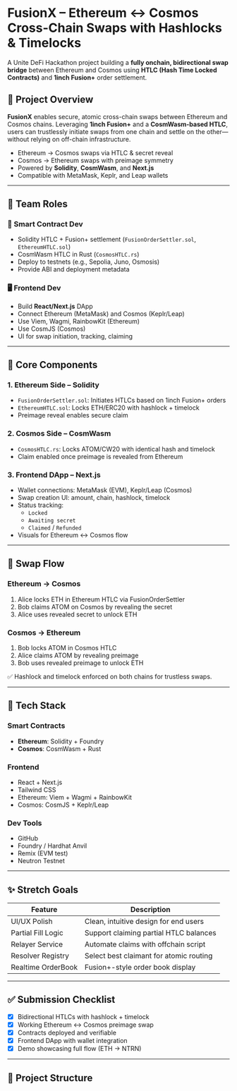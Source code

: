 # FusionX – Ethereum ↔ Cosmos Cross-Chain Swaps with Hashlocks & Timelocks

A Unite DeFi Hackathon project building a **fully onchain, bidirectional swap bridge** between Ethereum and Cosmos using **HTLC (Hash Time Locked Contracts)** and **1inch Fusion+** order settlement.

## 🌉 Project Overview

**FusionX** enables secure, atomic cross-chain swaps between Ethereum and Cosmos chains. Leveraging **1inch Fusion+** and a **CosmWasm-based HTLC**, users can trustlessly initiate swaps from one chain and settle on the other—without relying on off-chain infrastructure.

- Ethereum → Cosmos swaps via HTLC & secret reveal
- Cosmos → Ethereum swaps with preimage symmetry
- Powered by **Solidity**, **CosmWasm**, and **Next.js**
- Compatible with MetaMask, Keplr, and Leap wallets

---

## 👥 Team Roles

### 🔐 Smart Contract Dev
- Solidity HTLC + Fusion+ settlement (`FusionOrderSettler.sol`, `EthereumHTLC.sol`)
- CosmWasm HTLC in Rust (`CosmosHTLC.rs`)
- Deploy to testnets (e.g., Sepolia, Juno, Osmosis)
- Provide ABI and deployment metadata

### 🖥 Frontend Dev
- Build **React/Next.js** DApp
- Connect Ethereum (MetaMask) and Cosmos (Keplr/Leap)
- Use Viem, Wagmi, RainbowKit (Ethereum)
- Use CosmJS (Cosmos)
- UI for swap initiation, tracking, claiming

---

## 🔧 Core Components

### 1. Ethereum Side – Solidity
- `FusionOrderSettler.sol`: Initiates HTLCs based on 1inch Fusion+ orders
- `EthereumHTLC.sol`: Locks ETH/ERC20 with hashlock + timelock
- Preimage reveal enables secure claim

### 2. Cosmos Side – CosmWasm
- `CosmosHTLC.rs`: Locks ATOM/CW20 with identical hash and timelock
- Claim enabled once preimage is revealed from Ethereum

### 3. Frontend DApp – Next.js
- Wallet connections: MetaMask (EVM), Keplr/Leap (Cosmos)
- Swap creation UI: amount, chain, hashlock, timelock
- Status tracking:
  - `Locked`
  - `Awaiting secret`
  - `Claimed` / `Refunded`
- Visuals for Ethereum ↔ Cosmos flow

---

## 🔄 Swap Flow

### Ethereum → Cosmos
1. Alice locks ETH in Ethereum HTLC via FusionOrderSettler
2. Bob claims ATOM on Cosmos by revealing the secret
3. Alice uses revealed secret to unlock ETH

### Cosmos → Ethereum
1. Bob locks ATOM in Cosmos HTLC
2. Alice claims ATOM by revealing preimage
3. Bob uses revealed preimage to unlock ETH

✅ Hashlock and timelock enforced on both chains for trustless swaps.

---

## 🧱 Tech Stack

### Smart Contracts
- **Ethereum**: Solidity + Foundry
- **Cosmos**: CosmWasm + Rust

### Frontend
- React + Next.js
- Tailwind CSS
- Ethereum: Viem + Wagmi + RainbowKit
- Cosmos: CosmJS + Keplr/Leap

### Dev Tools
- GitHub
- Foundry / Hardhat Anvil
- Remix (EVM test)
- Neutron Testnet

---

## ✨ Stretch Goals

| Feature            | Description                                |
|--------------------|--------------------------------------------|
| UI/UX Polish       | Clean, intuitive design for end users      |
| Partial Fill Logic | Support claiming partial HTLC balances     |
| Relayer Service    | Automate claims with offchain script       |
| Resolver Registry  | Select best claimant for atomic routing    |
| Realtime OrderBook | Fusion+-style order book display           |

---

## ✅ Submission Checklist

- [x] Bidirectional HTLCs with hashlock + timelock
- [x] Working Ethereum ↔ Cosmos preimage swap
- [x] Contracts deployed and verifiable
- [x] Frontend DApp with wallet integration
- [x] Demo showcasing full flow (ETH → NTRN)

---

## 📂 Project Structure

